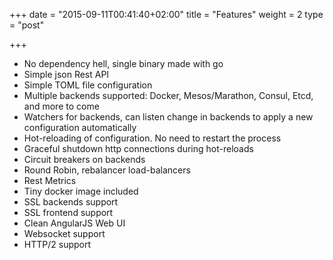 +++
date = "2015-09-11T00:41:40+02:00"
title = "Features"
weight = 2
type = "post"

+++

- No dependency hell, single binary made with go
- Simple json Rest API
- Simple TOML file configuration
- Multiple backends supported: Docker, Mesos/Marathon, Consul, Etcd, and more to come
- Watchers for backends, can listen change in backends to apply a new configuration automatically
- Hot-reloading of configuration. No need to restart the process
- Graceful shutdown http connections during hot-reloads
- Circuit breakers on backends
- Round Robin, rebalancer load-balancers
- Rest Metrics
- Tiny docker image included
- SSL backends support
- SSL frontend support
- Clean AngularJS Web UI
- Websocket support
- HTTP/2 support
